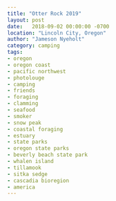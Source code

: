 ```yaml
---
title: "Otter Rock 2019"
layout: post
date:   2018-09-02 00:00:00 -0700
location: "Lincoln City, Oregon"
author: "Jameson Nyeholt"
category: camping
tags:
- oregon
- oregon coast
- pacific northwest
- photolouge
- camping
- friends
- foraging
- clamming
- seafood
- smoker
- snow peak
- coastal foraging
- estuary
- state parks
- oregon state parks
- beverly beach state park
- whalen island
- tillamook
- sitka sedge
- cascadia bioregion
- america
---
```

